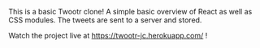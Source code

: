 This is a basic Twootr clone! A simple basic overview of React as well as CSS modules. The tweets are sent to a server and stored. 

Watch the project live at https://twootr-jc.herokuapp.com/ ! 
